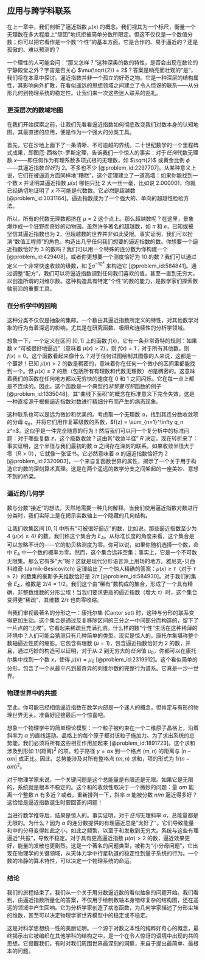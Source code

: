 ## 应用与跨学科联系

在上一章中，我们剖析了逼近指数 $\mu(x)$ 的概念。我们视其为一个标尺，衡量一个无理数在多大程度上“顽固”地抗拒被简单分数所限定。但这不仅仅是一个数值分数；你可以把它看作是一个数“个性”的基本方面。它是合作的、易于逼近的？还是孤傲的、难以预测的？

一个理性的人可能会问：“那又怎样？”这种深奥的数的特性，是否会出现在数论的宁静殿堂之外？宇宙是否关心 $\mu(\sqrt{2}) = 2$？答案是响亮而壮观的“是”，我们将在本章中探讨。逼近指数并非一个孤立的好奇之物。它是一种深层的结构属性，其影响向外扩散，在看似遥远的思想领域之间建立了令人惊讶的联系——从分形几何到物理系统的稳定性。让我们来一次这些迷人联系的巡礼。

### 更深层次的数域地图

在我们开始探索之前，让我们先看看逼近指数如何彻底改变我们对数本身的认知地图。其最直接的应用，便是作为一个强大的分类工具。

首先，它在沙地上画下了一条清晰、不可逾越的界线。二十世纪数学的一个里程碑式成果，即图厄-西格尔-罗斯定理，告诉我们一个惊人的事实：对于*任何*代数无理数 $x$——即任何作为有理系数多项式根的无理数，如 $\sqrt{2}$ 或黄金比例 $\phi$——其逼近指数*恰好*为 2。不多也不少 [@problem_id:2297707]。从某种意义上说，它们在被逼近方面同样地“糟糕”。这个定理建立了一道高墙：如果你能找到一个数 $x$ 并证明其逼近指数 $\mu(x)$ 哪怕只比 2 大一丝一毫，比如说 2.000001，你就已经确切地证明了 $x$ 不可能是代数数。它*必然*是超越数 [@problem_id:3031164]。逼近指数成为了一个强大的、单向的超越性检验方法。

所以，所有的代数无理数都挤在 $\mu=2$ 这个点上。那么超越数呢？在这里，景象爆炸成一个狂野而奇妙的动物园。虽然许多著名的超越数，如 $\pi$ 和 $e$，已知或被坚信其逼近指数也为 2，但超越数的世界并非如此受限。事实证明，我们可以扮演“数值工程师”的角色，构造出几乎任何我们想要的逼近指数的数。你想要一个逼近指数恰好为 3 的数吗？我们可以用一个特殊的连分数为你构建一个 [@problem_id:429408]。或者你更想要一个测度恰好为 10 的数？我们可以通过定义一个非常快速收敛的级数，如 $\sum a^{-10^k}$ 来构造它 [@problem_id:584841]。通过调整“配方”，我们可以将逼近指数调到任何我们喜欢的值，甚至一直到无穷大，以创造所谓的刘维尔数。这种构造具有特定“个性”的数的能力，是数学家们探索数轴前沿的重要工具。

### 在分析学中的回响

这种分类不仅仅是抽象的集邮。一个数由其逼近指数所定义的特性，对其他数学对象的行为有着深远的影响，尤其是在研究函数、极限和连续性的分析学领域。

想象一下，一个定义在区间 $[0, 1]$ 上的函数 $f(x)$，它有一条非常奇特的规则：如果数 $x$ “可被很好地逼近”（意味着 $\mu(x)>2$），则 $f(x) = 1$；对于所有其他数，则 $f(x) = 0$。这个函数看起来像什么？对于任何试图绘制其图像的人来说，这都是一个噩梦！已知 $\mu(x)>2$ 的数是稠密的，意味着你在任何一个微小的区间里都能找到一个。但 $\mu(x) \le 2$ 的数（包括所有有理数和代数无理数）*也*是稠密的。这意味着我们的函数在任何地方都以无穷快的速度在 0 和 1 之间闪烁。它在每一点上都是不连续的。因此，这个函数是一个典型的*非黎曼可积*函数的例子 [@problem_id:1335048]。其“曲线下面积”的概念在标准意义下完全失效，这是一种直接源于根据逼近指数对数进行精细分布而产生的病态现象。

这种联系也可以是远为微妙和优美的。考虑取一个无理数 $\alpha$，找到其连分数收敛项的分母 $q_n$，并将它们用作复幂级数的系数，$f(z) = \sum_{n=1}^\infty q_n z^n$。这似乎是一件完全随意的行为！然后我们可以问一个复分析中的标准问题：对于哪些复数 $z$，这个级数收敛？这由其“收敛半径” $R$ 决定。现在转折来了：事实证明，这个半径与我们最初的数 $\alpha$ 之间存在深刻的联系。如果收敛半径大于零（$R>0$），它就像一张证书。它必然意味着 $\alpha$ 的逼近指数恰好为 2 [@problem_id:2320903]。一个来自复函数世界的属性，揭示了一个关于用于构造它的数的深刻算术真理。这是在两个遥远的数学分支之间架起的一座美妙、意想不到的桥梁。

### 逼近的几何学

数与分数“接近”的想法，天然地需要一种几何解释。当我们使用逼近指数对数进行分类时，我们实际上是在揭示实数轴上一个隐藏的几何结构。

让我们收集区间 $[0,1]$ 中所有“可被很好逼近”的数，比如说，那些逼近指数至少为 4 ($\mu(x) \ge 4$) 的数。我们称这个集合为 $E_4$。从标准长度的角度来看，这个集合是可以忽略不计的——它的勒贝格测度为零。你可以说，如果你随机选择一个数，命中 $E_4$ 中一个数的概率为零。然而，这个集合远非空集；事实上，它是一个不可数无限集。那么它有多“大”呢？这就是现代分形语言派上用场的地方。雅尼克-贝西科维奇 (Jarník-Besicovitch) 定理给出了一个惊人精确的答案：$\mu(x)\ge\tau$（对于 $\tau \ge 2$）的数集的豪斯多夫维数恰好是 $2/\tau$ [@problem_id:584930]。对于我们的集合 $E_4$，维数是 $2/4 = 1/2$。我们这个由“稀有”数构成的集合，形成了一个具有精确、非整数维数的分形尘埃！当我们要求更高的逼近指数（增大 $\tau$）时，这个集合变得更“稀疏”，其维数 $2/\tau$ 也向零收缩。

当我们审视最著名的分形之一：康托尔集 (Cantor set) 时，这种与分形的联系变得更加生动。这个集合是通过反复移除区间的三分之一中间部分而构造的，留下了一片点的“尘埃”。它看起来稀疏且充满孔洞。什么样的数“个性”生活在这种稀薄的环境中？人们可能会猜测只有几种简单的类型。现实是惊人的。康托尔集堪称整个数轴逼近性质的缩影。它包含有理数 ($\mu=1$)，包含逼近指数恰好为 2 的数，并且，通过巧妙的构造可以证明，对于从 2 到无穷大的*任何*值 $\mu_0$，你都可以在康托尔集中找到一个数 $x$，使得 $\mu(x) = \mu_0$ [@problem_id:2319912]。这个看似简单的分形，包含了一个从最平凡到最奇异的刘维尔数的完整行为谱系。它真是一沙一世界。

### 物理世界中的共振

至此，你可能已经相信逼近指数在数学内部是一个迷人的概念，但肯定与有形的物理世界无关。准备好迎接最后一个惊喜吧。

想象一个物理学中的简单理论模型：一个粒子被约束在一个二维原子晶格上，沿着斜率为 $\alpha$ 的直线运动。晶格上的每个原子都对该粒子施加力。为了求出系统的总势能，我们必须将所有这些相互作用加起来 [@problem_id:1891723]。这个求和涉及到形如 $1 / (\text{距离})^2$ 的项。粒子路径 $y=\alpha x$ 到一个格点 $(m, n)$ 的距离与 $|n - \alpha m|$ 成正比。因此，总势能涉及对所有整格点 $(m,n)$ 求和，项的形式为 $1/(n - \alpha m)^2$。

对于物理学家来说，一个关键问题是这个总能量是有限还是无限。如果它是无限的，系统就是根本不稳定的。这个和的收敛性取决于一个微妙的问题：量 $\alpha m$ 能离一个整数 $n$ 有多近？或者，重新排列一下，斜率 $\alpha$ 能被分数 $n/m$ 逼近得多好？这恰恰是逼近指数诞生时要回答的问题！

当进行数学推导后，结果是惊人的。事实证明，对于*任何*无理斜率 $\alpha$，总能量都是无限的。为什么？因为 $\alpha$ 的连分数提供的有理逼近总是“太好了”。它们导致能量和中的分母变得如此之小，如此之频繁，以至于和发散到无穷大。系统与这些有理逼近“共振”，导致不稳定。对于具有更高逼近指数 $\mu(\alpha)>2$ 的数，逼近效果更好，能量的发散也更剧烈。这是一个著名的问题类型，被称为“小分母问题”，它出现在物理学的关键领域，从天体力学中行星轨道的稳定性到量子系统的行为。一个数的冷静的算术特性，可以决定一个物理系统的命运。

### 结论

我们的旅程结束了。我们从一个关于用分数逼近数的看似抽象的问题开始。我们看到，由逼近指数所量化的答案，不仅用于绘制数轴本身错综复杂的结构图，还在遥远的领域中产生回响。它为分析学家创造了病态函数，为几何学家描述了分形尘埃的维数，甚至可以决定物理学家世界模型中的稳定或不稳定。

这是对科学思想统一性的美丽证明。一个源于对数之本性的纯粹好奇心的概念，最终揭示出它被编织在其他学科的结构之中，是一个在令人惊讶的语境中出现的共鸣思想。它提醒我们，有时对我们周围世界最深刻的洞察，来自于提出最简单、最根本的问题。
